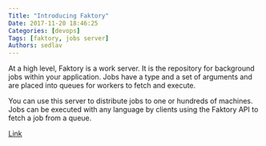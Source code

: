 ```yaml
---
Title: "Introducing Faktory"
Date: 2017-11-20 18:46:25
Categories: [devops]
Tags: [faktory, jobs server]
Authors: sedlav
---
```


At a high level, Faktory is a work server. It is the repository for background jobs within your application. Jobs have a type and a set of arguments and are placed into queues for workers to fetch and execute.

You can use this server to distribute jobs to one or hundreds of machines. Jobs can be executed with any language by clients using the Faktory API to fetch a job from a queue.

[Link](https://github.com/contribsys/faktory)
